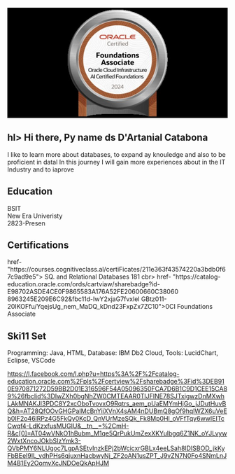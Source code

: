 ![Laravel logotype min](https://github.com/dwightpascua/Oracle-Certificates/blob/main/OCI%20AI%20Certfied%20Foundations%20.jpg)

## hl> Hi there, Py name ds D'Artanial Catabona </h1>
I like to learn more about databases, to expand ay knouledge and also to be proficient in datal In this journey I will gain more experiences about in the IT Industry and to iaprove
<h2>Education</h2> 
BSIT 
<br>
New Era Univeristy 
<br> 
2823-Presen 
<h2>Certifications</h2>
href- "https://courses.cognitiveclass.al/certiFicates/211e363f43574220a3bdb0f67c9ad9e5"> SQ. and Relational Databases 181</a> cbr> href- "https://catalog-education.oracle.com/ords/cartviaw/sharebadge?id-E98702ASDE4CE0F9865583A176A52FE20600660C38060 8963245E209E6C92&fbc11d-IwY2xjaG7fvxlel GBtz011-20IKOFfu/YqejsUg_nem_MaDQ_kDnd23FxpZx7ZC10">0CI Foundations Associate</a> 
<h2>Ski11 Set</h2>
Programming: Java, HTML, Database: IBM Db2 Cloud, Tools: LucidChart, Eclipse, VSCode



https://l.facebook.com/l.php?u=https%3A%2F%2Fcatalog-education.oracle.com%2Fpls%2Fcertview%2Fsharebadge%3Fid%3DEB910E970871272D59BB2D01E316596F54A05096350FCA7D6B1C9D1CEE15CA89%26fbclid%3DIwZXh0bgNhZW0CMTEAAR0TlJFINE78SJTxigwzDnMXwhLAkMNAKJI3PDC8Y2xcOboTvovxO9Rqtrs_aem_pUaEMYmHjGo_jJDutHuvBQ&h=AT28QfOOvGHGPaIMcBnYiiXVnX4sAM4nDUBmQ8gOf9hqlWZX6uVeEb0IF2o46lRPz4G5FkQy0KcD_QnVUrMzeSQk_Fk8Mp0Hl_oVFfTqy6wwIEITcCwqf4-LdKzxfusMUGIU&__tn__=%2CmH-R&c[0]=AT04wVNkO1hBubm_M1qe5QrPukUmZexXKYulbgq6Z1NK_oYJLvyw2WxtXncoJOkbSIzYmk3-QVbPMY6NLUgoc7LgpASEtvInzkEPj2bWcicxrGBLx4eeLSah8lDISBOD_jkKyFbBEeI9lL_vdhPHs6qjuxnHacbwyNj_ZF2oAN1usZPT_J9vZN7N0Fo4SNmLnJM4B1Ey2OomvXcJNDOeQkApHJM
